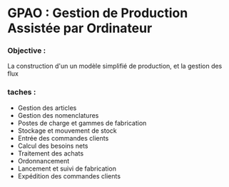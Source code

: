 # GPAO : Gestion de Production Assistée par Ordinateur

### Objective : 
La construction d'un un modèle simplifié de production, et la gestion des flux 

### taches :
- Gestion des articles
- Gestion des nomenclatures
- Postes de charge et gammes de fabrication
- Stockage et mouvement de stock
- Entrée des commandes clients
- Calcul des besoins nets
- Traitement des achats
- Ordonnancement
- Lancement et suivi de fabrication
- Expédition des commandes clients


